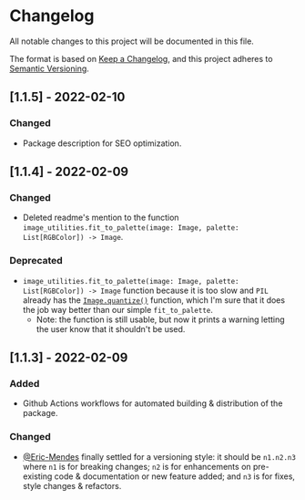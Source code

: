 # Changelog
All notable changes to this project will be documented in this file.

The format is based on [Keep a Changelog](https://keepachangelog.com/en/1.0.0/),
and this project adheres to [Semantic Versioning](https://semver.org/spec/v2.0.0.html).

## [1.1.5] - 2022-02-10
### Changed
- Package description for SEO optimization.

## [1.1.4] - 2022-02-09
### Changed
- Deleted readme's mention to the function `image_utilities.fit_to_palette(image: Image, palette: List[RGBColor]) -> Image`.

### Deprecated
- `image_utilities.fit_to_palette(image: Image, palette: List[RGBColor]) -> Image` function because it is too slow and `PIL` already has the [`Image.quantize()`](https://pillow.readthedocs.io/en/stable/reference/Image.html#PIL.Image.Image.quantize) function, which I'm sure that it does the job way better than our simple `fit_to_palette`.
    - Note: the function is still usable, but now it prints a warning letting the user know that it shouldn't be used.

## [1.1.3] - 2022-02-09
### Added
- Github Actions workflows for automated building & distribution of the package.

### Changed
- [@Eric-Mendes](https://github.com/Eric-Mendes) finally settled for a versioning style: it should be `n1.n2.n3` where `n1` is for breaking changes; `n2` is for enhancements on pre-existing code & documentation or new feature added; and `n3` is for fixes, style changes & refactors.
